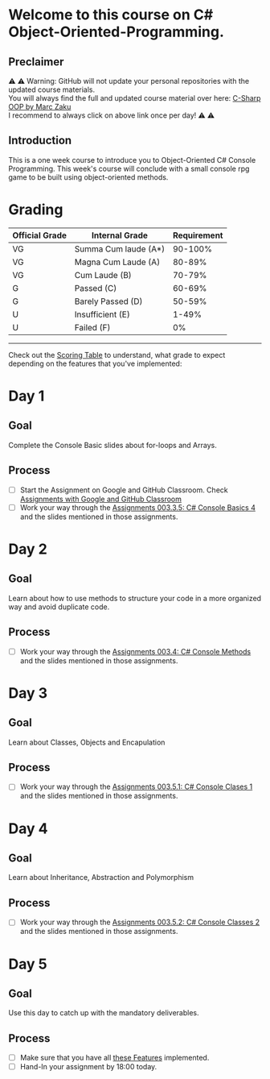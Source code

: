 # Welcome to this course on C# Object-Oriented-Programming.

## Preclaimer

⚠️ ⚠️ Warning: GitHub will not update your personal repositories with the updated course materials.\
You will always find the full and updated course material over here: [C-Sharp OOP by Marc Zaku](http://github.com/marczaku/csharp-oop/)\
I recommend to always click on above link once per day! ⚠️ ⚠️

## Introduction

This is a one week course to introduce you to Object-Oriented C# Console Programming. This week's course will conclude with a small console rpg game to be built using object-oriented methods.


# Grading

| Official Grade | Internal Grade  |  Requirement |
|--------------|-------|:-------------|
|VG|Summa Cum laude (A*)| 90-100% |
|VG| Magna Cum Laude (A)| 80-89% |
|VG|Cum Laude (B)| 70-79% |
|G|Passed (C)| 60-69% |
|G|Barely Passed (D)| 50-59% |
|U|Insufficient (E)| 1-49% |
|U|Failed (F)| 0% |
-------------------------------

Check out the [Scoring Table](assignments/003.5.3-console-classes-rpg.md) to understand, what grade to expect depending on the features that you've implemented:

# Day 1
## Goal
Complete the Console Basic slides about for-loops and Arrays.
## Process
- [ ] Start the Assignment on Google and GitHub Classroom. Check [Assignments with Google and GitHub Classroom](https://gist.github.com/marczaku/3b1853ee30575093b106ecc480d563b2)
- [ ] Work your way through the [Assignments 003.3.5: C# Console Basics 4](assignments/003.3.5-console-basics-4.md) and the slides mentioned in those assignments.

# Day 2
## Goal
Learn about how to use methods to structure your code in a more organized way and avoid duplicate code.
## Process
- [ ] Work your way through the [Assignments 003.4: C# Console Methods](assignments/003.4-console-methods.md) and the slides mentioned in those assignments.

# Day 3
## Goal
Learn about Classes, Objects and Encapulation
## Process
- [ ] Work your way through the [Assignments 003.5.1: C# Console Clases 1](assignments/003.5.1-console-classes-1.md) and the slides mentioned in those assignments.

# Day 4
## Goal
Learn about Inheritance, Abstraction and Polymorphism
## Process
- [ ] Work your way through the [Assignments 003.5.2: C# Console Classes 2](assignments/003.5.2-console-classes-2.md) and the slides mentioned in those assignments.

# Day 5
## Goal
Use this day to catch up with the mandatory deliverables.
## Process
- [ ] Make sure that you have all [these Features](assignments/003.5.3-console-classes-rpg.md) implemented.
- [ ] Hand-In your assignment by 18:00 today.
